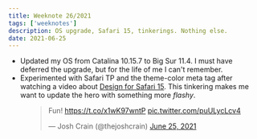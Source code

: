 ```yaml
---
title: Weeknote 26/2021
tags: ['weeknotes']
description: OS upgrade, Safari 15, tinkerings. Nothing else. 
date: 2021-06-25
---
```

- Updated my OS from Catalina 10.15.7 to Big Sur 11.4. I must have deferred the upgrade, but for the life of me I can't remember.
- Experimented with Safari TP and the theme-color meta tag after watching a video about [Design for Safari 15](https://developer.apple.com/videos/play/wwdc2021/10029/). This tinkering makes me want to update the hero with something more _flashy_. 

<figure>
<blockquote class="twitter-tweet"><p lang="und" dir="ltr">Fun! <a href="https://t.co/x1wK97wntP">https://t.co/x1wK97wntP</a> <a href="https://t.co/puULycLcv4">pic.twitter.com/puULycLcv4</a></p>&mdash; Josh Crain (@thejoshcrain) <a href="https://twitter.com/thejoshcrain/status/1408528906894954502?ref_src=twsrc%5Etfw">June 25, 2021</a></blockquote> <script async src="https://platform.twitter.com/widgets.js" charset="utf-8"></script>
</figure>